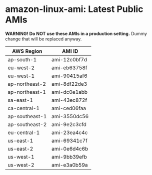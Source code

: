 # amazon-linux-ami: Latest Public AMIs

**WARNING! Do NOT use these AMIs in a production setting.** Dummy change that will be replaced anyway.

| AWS Region | AMI ID |
| ---------- | ------ |
| ap-south-1 | ami-12c0bf7d |
| eu-west-2 | ami-eb63758f |
| eu-west-1 | ami-90415af6 |
| ap-northeast-2 | ami-8df22de3 |
| ap-northeast-1 | ami-dc0e1abb |
| sa-east-1 | ami-43ec872f |
| ca-central-1 | ami-ced06faa |
| ap-southeast-1 | ami-3550dc56 |
| ap-southeast-2 | ami-9e2c3cfd |
| eu-central-1 | ami-23ea4c4c |
| us-east-1 | ami-69341c7f |
| us-east-2 | ami-0e6d4c6b |
| us-west-1 | ami-9bb39efb |
| us-west-2 | ami-e3a0b59a |
